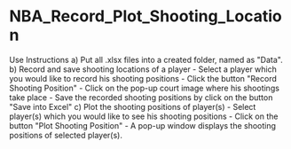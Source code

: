 # NBA_Record_Plot_Shooting_Location
Use Instructions
  a) Put all .xlsx files into a created folder, named as "Data".
  b) Record and save shooting locations of a player
      - Select a player which you would like to record his shooting positions
      - Click the button "Record Shooting Position"
      - Click on the pop-up court image where his shootings take place
      - Save the recorded shooting positions by click on the button "Save into Excel"
  c) Plot the shooting positions of player(s)
      - Select player(s) which you would like to see his shooting positions
      - Click on the button "Plot Shooting Position"
      - A pop-up window displays the shooting positions of selected player(s).

